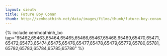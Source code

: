 ```yaml
---
layout: sieutv
title: Future Boy Conan
thumb: http://xemhoathinh.net/data/images/films/thumb/future-boy-conan-conan-cau-be-tuong-lai-1978.jpg
---
```

{% include xemhoathinh_bo tap="65462,65463,65464,65465,65466,65467,65468,65469,65470,65471,65472,65473,65474,65475,65476,65477,65478,65479,65779,65780,65781,65782,65783,65784,65785,65786" %} 
